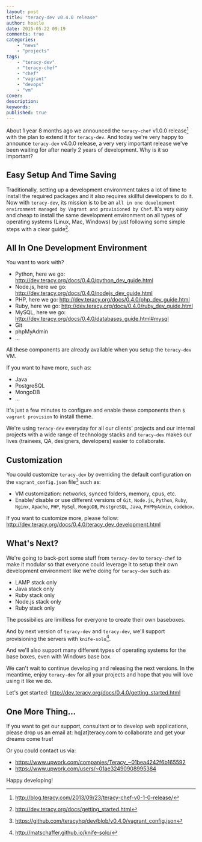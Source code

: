 ```yaml
---
layout: post
title: "teracy-dev v0.4.0 release"
author: hoatle
date: 2015-05-22 09:19
comments: true
categories:
    - "news"
    - "projects"
tags:
    - "teracy-dev"
    - "teracy-chef"
    - "chef"
    - "vagrant"
    - "devops"
    - "vm"
cover:
description:
keywords:
published: true
---
```


About 1 year 8 months ago we announced the `teracy-chef` v1.0.0 release[^1] with the plan to extend
it for `teracy-dev`. And today we're very happy to announce `teracy-dev` v4.0.0 release, a very
very important release we've been waiting for after nearly 2 years of development. Why is it so
important?

<!-- more -->

Easy Setup And Time Saving
--------------------------

Traditionally, setting up a development environment takes a lot of time to install the required
packages and it also requires skillful developers to do it. Now with `teracy-dev`, its mission
is to be an `all in one development environment managed by Vagrant and provisioned by Chef`.
It's very easy and cheap to install the same development environment on all types of operating
systems (Linux, Mac, Windows) by just following some simple steps with a clear guide[^2].


All In One Development Environment
----------------------------------

You want to work with?

- Python, here we go: http://dev.teracy.org/docs/0.4.0/python_dev_guide.html
- Node.js, here we go: http://dev.teracy.org/docs/0.4.0/nodejs_dev_guide.html
- PHP, here we go: http://dev.teracy.org/docs/0.4.0/php_dev_guide.html
- Ruby, here we go: http://dev.teracy.org/docs/0.4.0/ruby_dev_guide.html
- MySQL, here we go: http://dev.teracy.org/docs/0.4.0/databases_guide.html#mysql
- Git
- phpMyAdmin
- ...

All these components are already available when you setup the `teracy-dev` VM.

If you want to have more, such as:

- Java
- PostgreSQL
- MongoDB
- ...

It's just a few minutes to configure and enable these components then `$ vagrant provision` to
install theme.

We're using `teracy-dev` everyday for all our clients' projects and our internal projects with a
wide range of technology stacks and `teracy-dev` makes our lives (trainees, QA, designers,
developers) easier to collaborate.


Customization
-------------

You could customize `teracy-dev` by overriding the default configuration on the
`vagrant_config.json` file[^3] such as:

- VM customization: networks, synced folders, memory, cpus, etc.
- Enable/ disable or use different versions of `Git`, `Node.js`, `Python`, `Ruby`, `Nginx`, `Apache`,
`PHP`, `MySql`, `MongoDB`, `PostgreSQL`, `Java`, `PHPMyAdmin`, `codebox`.

If you want to customize more, please follow:
http://dev.teracy.org/docs/0.4.0/teracy_dev_development.html


What's Next?
------------

We're going to back-port some stuff from `teracy-dev` to `teracy-chef` to make it modular so
that everyone could leverage it to setup their own development environment like we're doing for
`teracy-dev` such as:

- LAMP stack only
- Java stack only
- Ruby stack only
- Node.js stack only
- Ruby stack only

The possibilies are limitless for everyone to create their own baseboxes.

And by next version of `teracy-dev` and `teracy-dev`, we'll support provisioning the servers
with `knife-solo`[^4].

And we'll also support many different types of operating systems for the base boxes, even with
Windows base box.

We can't wait to continue developing and releasing the next versions. In the meantime, enjoy
`teracy-dev` for all your projects and hope that you will love using it like we do.

Let's get started: http://dev.teracy.org/docs/0.4.0/getting_started.html


One More Thing...
-----------------

If you want to get our support, consultant or to develop web applications, please drop us an
email at: hq[at]teracy.com to collaborate and get your dreams come true!

Or you could contact us via:

- https://www.upwork.com/companies/Teracy_~01bea4242f6b165592
- https://www.upwork.com/users/~01ae32490908995384

Happy developing!


[^1]: http://blog.teracy.com/2013/09/23/teracy-chef-v0-1-0-release/
[^2]: http://dev.teracy.org/docs/getting_started.html
[^3]: https://github.com/teracyhq/dev/blob/v0.4.0/vagrant_config.json
[^4]: http://matschaffer.github.io/knife-solo/

